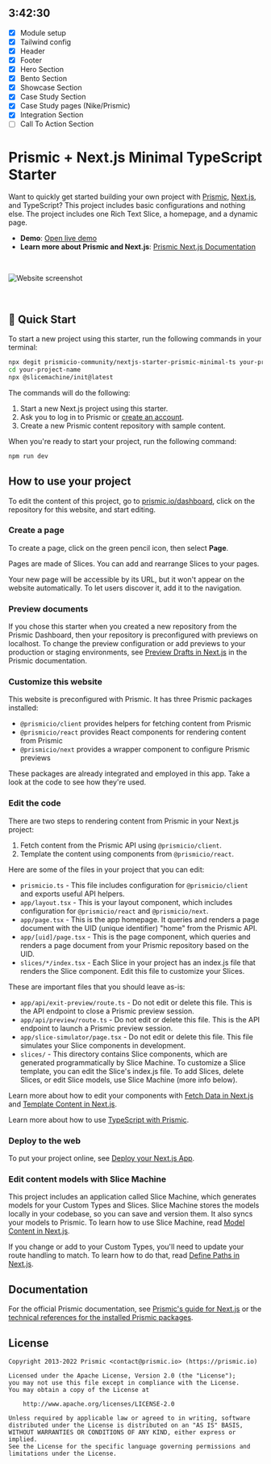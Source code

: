 ## 3:42:30

- [x] Module setup
- [x] Tailwind config
- [x] Header
- [x] Footer
- [x] Hero Section
- [x] Bento Section
- [x] Showcase Section
- [x] Case Study Section
- [x] Case Study pages (Nike/Prismic)
- [x] Integration Section
- [ ] Call To Action Section

# Prismic + Next.js Minimal TypeScript Starter

Want to quickly get started building your own project with [Prismic][prismic], [Next.js][nextjs], and TypeScript? This project includes basic configurations and nothing else. The project includes one Rich Text Slice, a homepage, and a dynamic page.

- **Demo**: [Open live demo][live-demo]
- **Learn more about Prismic and Next.js**: [Prismic Next.js Documentation][prismic-docs]

&nbsp;

![Website screenshot](https://user-images.githubusercontent.com/31219208/228821412-fdde92b2-c13c-4287-b799-611fa96a5fd6.png)

&nbsp;

## 🚀 Quick Start

To start a new project using this starter, run the following commands in your terminal:

```sh
npx degit prismicio-community/nextjs-starter-prismic-minimal-ts your-project-name
cd your-project-name
npx @slicemachine/init@latest
```

The commands will do the following:

1. Start a new Next.js project using this starter.
2. Ask you to log in to Prismic or [create an account][prismic-sign-up].
3. Create a new Prismic content repository with sample content.

When you're ready to start your project, run the following command:

```sh
npm run dev
```

## How to use your project

To edit the content of this project, go to [prismic.io/dashboard](https://prismic.io/dashboard), click on the repository for this website, and start editing.

### Create a page

To create a page, click on the green pencil icon, then select **Page**.

Pages are made of Slices. You can add and rearrange Slices to your pages.

Your new page will be accessible by its URL, but it won't appear on the website automatically. To let users discover it, add it to the navigation.

### Preview documents

If you chose this starter when you created a new repository from the Prismic Dashboard, then your repository is preconfigured with previews on localhost. To change the preview configuration or add previews to your production or staging environments, see [Preview Drafts in Next.js](https://prismic.io/docs/technologies/preview-content-nextjs) in the Prismic documentation.

### Customize this website

This website is preconfigured with Prismic. It has three Prismic packages installed:

- `@prismicio/client` provides helpers for fetching content from Prismic
- `@prismicio/react` provides React components for rendering content from Prismic
- `@prismicio/next` provides a wrapper component to configure Prismic previews

These packages are already integrated and employed in this app. Take a look at the code to see how they're used.

### Edit the code

There are two steps to rendering content from Prismic in your Next.js project:

1. Fetch content from the Prismic API using `@prismicio/client`.
2. Template the content using components from `@prismicio/react`.

Here are some of the files in your project that you can edit:

- `prismicio.ts` - This file includes configuration for `@prismicio/client` and exports useful API helpers.
- `app/layout.tsx` - This is your layout component, which includes configuration for `@prismicio/react` and `@prismicio/next`.
- `app/page.tsx` - This is the app homepage. It queries and renders a page document with the UID (unique identifier) "home" from the Prismic API.
- `app/[uid]/page.tsx` - This is the page component, which queries and renders a page document from your Prismic repository based on the UID.
- `slices/*/index.tsx` - Each Slice in your project has an index.js file that renders the Slice component. Edit this file to customize your Slices.

These are important files that you should leave as-is:

- `app/api/exit-preview/route.ts` - Do not edit or delete this file. This is the API endpoint to close a Prismic preview session.
- `app/api/preview/route.ts` - Do not edit or delete this file. This is the API endpoint to launch a Prismic preview session.
- `app/slice-simulator/page.tsx` - Do not edit or delete this file. This file simulates your Slice components in development.
- `slices/` - This directory contains Slice components, which are generated programmatically by Slice Machine. To customize a Slice template, you can edit the Slice's index.js file. To add Slices, delete Slices, or edit Slice models, use Slice Machine (more info below).

Learn more about how to edit your components with [Fetch Data in Next.js](https://prismic.io/docs/technologies/fetch-data-nextjs) and [Template Content in Next.js](https://prismic.io/docs/technologies/template-content-nextjs).

Learn more about how to use [TypeScript with Prismic](https://prismic.io/docs/typescript-nextjs).

### Deploy to the web

To put your project online, see [Deploy your Next.js App](https://prismic.io/docs/technologies/deploy-nextjs).

### Edit content models with Slice Machine

This project includes an application called Slice Machine, which generates models for your Custom Types and Slices. Slice Machine stores the models locally in your codebase, so you can save and version them. It also syncs your models to Prismic. To learn how to use Slice Machine, read [Model Content in Next.js](https://prismic.io/docs/technologies/model-content-nextjs).

If you change or add to your Custom Types, you'll need to update your route handling to match. To learn how to do that, read [Define Paths in Next.js](https://prismic.io/docs/technologies/define-paths-nextjs).

## Documentation

For the official Prismic documentation, see [Prismic's guide for Next.js][prismic-docs] or the [technical references for the installed Prismic packages](https://prismic.io/docs/technologies/technical-references).

## License

```
Copyright 2013-2022 Prismic <contact@prismic.io> (https://prismic.io)

Licensed under the Apache License, Version 2.0 (the "License");
you may not use this file except in compliance with the License.
You may obtain a copy of the License at

    http://www.apache.org/licenses/LICENSE-2.0

Unless required by applicable law or agreed to in writing, software
distributed under the License is distributed on an "AS IS" BASIS,
WITHOUT WARRANTIES OR CONDITIONS OF ANY KIND, either express or implied.
See the License for the specific language governing permissions and
limitations under the License.
```

[prismic]: https://prismic.io/
[prismic-docs]: https://prismic.io/docs/technologies/nextjs
[prismic-sign-up]: https://prismic.io/dashboard/signup
[nextjs]: https://nextjs.org/
[live-demo]: https://nextjs-starter-prismic-minimal.vercel.app/
